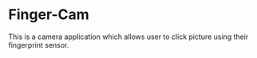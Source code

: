 # Finger-Cam
This is a camera application which allows user to click picture using their fingerprint sensor.
